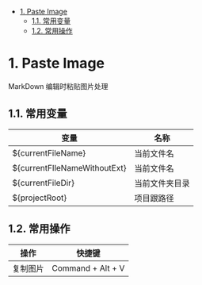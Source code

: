
- [1. Paste Image](#1-paste-image)
  - [1.1. 常用变量](#11-常用变量)
  - [1.2. 常用操作](#12-常用操作)
  
# 1. Paste Image

MarkDown 编辑时粘贴图片处理

## 1.1. 常用变量

| 变量                          | 名称           |
| ----------------------------- | -------------- |
| \${currentFileName}           | 当前文件名     |
| \${currentFIleNameWithoutExt} | 当前文件名     |
| \${currentFileDir}            | 当前文件夹目录 |
| \${projectRoot}               | 项目跟路径     |


## 1.2. 常用操作

| 操作     | 快捷键            |
| -------- | ----------------- |
| 复制图片 | Command + Alt + V |
